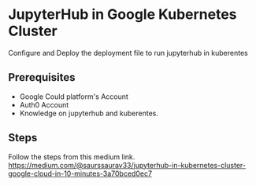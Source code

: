 # JupyterHub in Google Kubernetes Cluster

Configure and Deploy the deployment file to run jupyterhub in kuberentes

## Prerequisites

* Google Could platform's Account
* Auth0 Account
* Knowledge on jupyterhub and kuberentes.

## Steps

Follow the steps from this medium link.
https://medium.com/@saurssaurav33/jupyterhub-in-kubernetes-cluster-google-cloud-in-10-minutes-3a70bced0ec7
